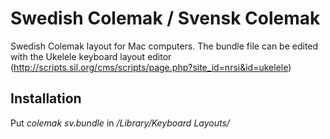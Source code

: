 # Swedish Colemak / Svensk Colemak

Swedish Colemak layout for Mac computers. The bundle file can be edited with the Ukelele keyboard layout editor (http://scripts.sil.org/cms/scripts/page.php?site_id=nrsi&id=ukelele)

## Installation

Put *colemak sv.bundle* in */Library/Keyboard Layouts/*
